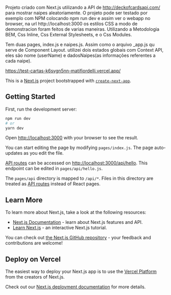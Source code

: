 Projeto criado com Next.js utilizando a API de http://deckofcardsapi.com/ para mostrar naipes aleatoriamente. 
O projeto pode ser testado por exemplo com NPM colocando npm run dev e assim ver o webapp no browser, na url http://localhost:3000
os estilos CSS a modo de demonstracion foram feitos de varias maneiras. Utilizando a Metodologia BEM, Css Inline, Css External Stylesheets, e o Css Modules.

Tem duas pages, index.js e naipes.js. Assim como o arquivo _app.js qu serve de Component Layout.
utilizei dois estados globais com Context API, eles são nome (userName) e dadosNaipes(as informações referentes a cada naipe).

https://test-cartas-k6svgn5nn-matifiordelli.vercel.app/






This is a [Next.js](https://nextjs.org/) project bootstrapped with [`create-next-app`](https://github.com/vercel/next.js/tree/canary/packages/create-next-app).

## Getting Started

First, run the development server:

```bash
npm run dev
# or
yarn dev
```

Open [http://localhost:3000](http://localhost:3000) with your browser to see the result.

You can start editing the page by modifying `pages/index.js`. The page auto-updates as you edit the file.

[API routes](https://nextjs.org/docs/api-routes/introduction) can be accessed on [http://localhost:3000/api/hello](http://localhost:3000/api/hello). This endpoint can be edited in `pages/api/hello.js`.

The `pages/api` directory is mapped to `/api/*`. Files in this directory are treated as [API routes](https://nextjs.org/docs/api-routes/introduction) instead of React pages.

## Learn More

To learn more about Next.js, take a look at the following resources:

- [Next.js Documentation](https://nextjs.org/docs) - learn about Next.js features and API.
- [Learn Next.js](https://nextjs.org/learn) - an interactive Next.js tutorial.

You can check out [the Next.js GitHub repository](https://github.com/vercel/next.js/) - your feedback and contributions are welcome!

## Deploy on Vercel

The easiest way to deploy your Next.js app is to use the [Vercel Platform](https://vercel.com/new?utm_medium=default-template&filter=next.js&utm_source=create-next-app&utm_campaign=create-next-app-readme) from the creators of Next.js.

Check out our [Next.js deployment documentation](https://nextjs.org/docs/deployment) for more details.
